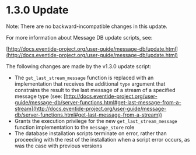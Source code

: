 # 1.3.0 Update

Note: There are no backward-incompatible changes in this update.

For more information about Message DB update scripts, see:

[http://docs.eventide-project.org/user-guide/message-db/update.html](http://docs.eventide-project.org/user-guide/message-db/update.html)

The following changes are made by the v1.3.0 update script:

- The `get_last_stream_message` function is replaced with an implementation that receives the additional `type` argument that constrains the result to the last message of a stream of a specified message type (see: [http://docs.eventide-project.org/user-guide/message-db/server-functions.html#get-last-message-from-a-stream](http://docs.eventide-project.org/user-guide/message-db/server-functions.html#get-last-message-from-a-stream))
- Grants the execution privilege for the new `get_last_stream_message` function implementation to the `message_store` role
- The database installation scripts terminate on error, rather than proceeding with the rest of the installation when a script error occurs, as was the case with previous versions
